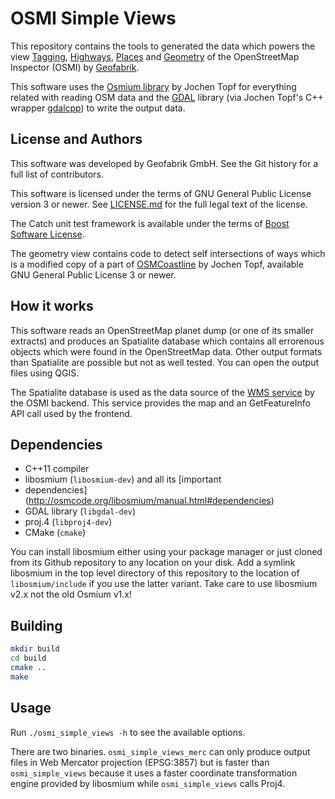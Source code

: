 # OSMI Simple Views

This repository contains the tools to generated the data which powers the view
[Tagging](http://tools.geofabrik.de/osmi/?view=tagging&lon=-70.32779&lat=41.68389&zoom=11),
[Highways](http://tools.geofabrik.de/osmi/?view=highways&lon=-4.20863&lat=40.85298&zoom=8),
[Places](http://tools.geofabrik.de/osmi/?view=places&lon=-64.55104&lat=9.07186&zoom=8&overlays=megacities,largecities,cities,towns,villages,hamlets,islands,suburbs,farms,localities,municipalities,errors_unknown_place_type,errors_population_format,errors_place_without_name,errors_population_number_format,errors_pop_type_mismatch,population)
and
[Geometry](http://tools.geofabrik.de/osmi/?view=geometry&lon=9.77490&lat=45.91982&zoom=8)
of the OpenStreetMap Inspector (OSMI) by [Geofabrik](http://www.geofabrik.de/).

This software uses the [Osmium library](https://github.com/osmcode/libosmium) by Jochen Topf for everything related with
reading OSM data and the [GDAL](http://gdal.org/) library (via Jochen Topf's C++ wrapper
[gdalcpp](https://github.com/joto/gdalcpp)) to write the output data.


## License and Authors

This software was developed by Geofabrik GmbH. See the Git history for a full
list of contributors.

This software is licensed under the terms of GNU General Public License version
3 or newer. See [LICENSE.md](LICENSE.md) for the full legal text of the license.

The Catch unit test framework is available under the terms of [Boost Software
License](test/include/LICENSE_1_0.txt).

The geometry view contains code to detect self intersections of ways which is a
modified copy of a part of [OSMCoastline](osmcode.org/osmcoastline/) by Jochen
Topf, available GNU General Public License 3 or newer.


## How it works

This software reads an OpenStreetMap planet dump (or one of its smaller extracts) and
produces an Spatialite database which contains all errorenous objects which were
found in the OpenStreetMap data. Other output formats than Spatialite are
possible but not as well tested. You can open the output files using QGIS.

The Spatialite database is used as the data source of the [WMS
service](https://wiki.openstreetmap.org/wiki/OSM_Inspector/WxS) by the OSMI
backend. This service provides the map and an GetFeatureInfo API call used by
the frontend.


## Dependencies

* C++11 compiler
* libosmium (`libosmium-dev`) and all its [important
* dependencies](http://osmcode.org/libosmium/manual.html#dependencies)
* GDAL library (`libgdal-dev`)
* proj.4 (`libproj4-dev`)
* CMake (`cmake`)

You can install libosmium either using your package manager or just cloned from
its Github repository to any location on your disk. Add a symlink libosmium in
the top level directory of this repository to the location of
`libosmium/include` if you use the latter variant. Take care to use libosmium
v2.x not the old Osmium v1.x!


## Building

```sh
mkdir build
cd build
cmake ..
make
```

## Usage

Run `./osmi_simple_views -h` to see the available options.

There are two binaries. `osmi_simple_views_merc` can only produce output files
in Web Mercator projection (EPSG:3857) but is faster than `osmi_simple_views`
because it uses a faster coordinate transformation engine provided by libosmium
while `osmi_simple_views` calls Proj4.

